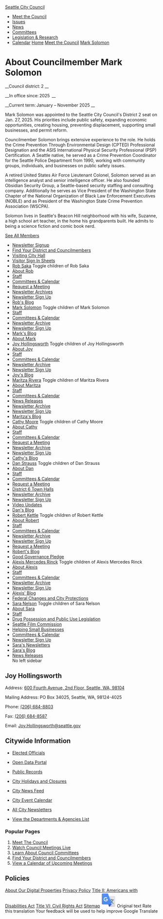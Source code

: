  

  [Seattle City Council](https://seattle.gov/council/meet-the-council/mark-solomon/council)  

 *  [Meet the Council](https://seattle.gov/council/meet-the-council/mark-solomon/council/meet-the-council) 
 *  [Issues](https://seattle.gov/council/meet-the-council/mark-solomon/council/issues) 
 *  [News](https://seattle.gov/council/meet-the-council/mark-solomon/council/news) 
 *  [Committees](https://seattle.gov/council/meet-the-council/mark-solomon/council/committees) 
 *  [Legislation & Research](https://seattle.gov/council/meet-the-council/mark-solomon/council/legislation-and-research) 
 *  [Calendar](https://seattle.gov/council/meet-the-council/mark-solomon/council/calendar) 
  [](https://seattle.gov/council/meet-the-council/mark-solomon/about-mark)  [Home](https://seattle.gov/council/meet-the-council/mark-solomon/council)  [Meet the Council](https://seattle.gov/council/meet-the-council/mark-solomon/council/meet-the-council)  [Mark Solomon](https://seattle.gov/council/meet-the-council/mark-solomon/council/solomon)  

# About Councilmember Mark Solomon

 __Council district: 2 __ 

 __In office since: 2025  __ 

 __Current term: January – November 2025 __ 

Mark Solomon was appointed to the Seattle City Council's District 2 seat on Jan. 27, 2025.  His priorities include public safety, expanding economic opportunities, creating housing, preventing displacement, supporting small businesses, and permit reform. 

Councilmember Solomon brings extensive experience to the role. He holds the Crime Prevention Through Environmental Design (CPTED) Professional Designation and the ASIS International Physical Security Professional (PSP) Certification. A Seattle native, he served as a Crime Prevention Coordinator for the Seattle Police Department from 1990, working with community groups, individuals, and businesses on public safety issues. 

A retired United States Air Force Lieutenant Colonel, Solomon served as an intelligence analyst and senior intelligence officer. He also founded Obsidian Security Group, a Seattle-based security staffing and consulting company. Additionally he serves as Vice President of the Washington State Chapter of the National Organization of Black Law Enforcement Executives (NOBLE) and as President of the Washington State Crime Prevention Association (WSCPA). 

Solomon lives in Seattle's Beacon Hill neighborhood with his wife, Suzanne, a high school art teacher, in the home his grandparents built. He admits to being a science fiction and comic book nerd. 

  [See All Members](https://seattle.gov/council/meet-the-council/mark-solomon/council/meet-the-council) 

 *   [Newsletter Signup](https://seattle.gov/council/meet-the-council/newsletter-signup)  
 *   [Find Your District and Councilmembers](https://seattle.gov/council/meet-the-council/find-your-district-and-councilmembers)  
 *   [Visiting City Hall](https://seattle.gov/council/meet-the-council/visiting-city-hall)  
 *   [Visitor Sign In Sheets](https://seattle.gov/council/meet-the-council/visitor-sign-in-sheets)  
 *   [Rob Saka](https://seattle.gov/council/saka)  Toggle children of Rob Saka 
   *   [About Rob](https://seattle.gov/council/meet-the-council/rob-saka/about-rob)  
   *   [Staff](https://seattle.gov/council/meet-the-council/rob-saka/staff)  
   *   [Committees & Calendar](https://seattle.gov/council/meet-the-council/rob-saka/committees-and-calendar)  
   *   [Request a Meeting](https://forms.office.com/Pages/ResponsePage.aspx?id=RR7meOtrCUCPmTWdi1T0G4F4Xp8Qwp1Jlw6kY-dCCslUOVM0MEExWTNVT0dJQkU5TExHS0FMNjlHTi4u)  
   *   [Newsletter Archives](https://us12.campaign-archive.com/home/?u=11a79978ca7225050bfabf7ad&id=026c7aa0f5)  
   *   [Newsletter Sign Up](https://seattle.us12.list-manage.com/subscribe?u=11a79978ca7225050bfabf7ad&id=026c7aa0f5)  
   *   [Rob's Blog](https://saka.seattle.gov)  
 *   [Mark Solomon](https://seattle.gov/council/solomon)  Toggle children of Mark Solomon 
   *   [Staff](https://seattle.gov/council/meet-the-council/mark-solomon/staff)  
   *   [Committees & Calendar](https://seattle.gov/council/meet-the-council/mark-solomon/committees-and-calendar)  
   *   [Newsletter Archive](https://us12.campaign-archive.com/home/?u=11a79978ca7225050bfabf7ad&id=e205296124)  
   *   [Newsletter Sign Up](https://seattle.us12.list-manage.com/subscribe?u=11a79978ca7225050bfabf7ad&id=e205296124)  
   *   [Mark's Blog](https://council.seattle.gov/solomon)  
   *   [About Mark](https://seattle.gov/council/meet-the-council/mark-solomon/about-mark)  
 *   [Joy Hollingsworth](https://seattle.gov/council/hollingsworth)  Toggle children of Joy Hollingsworth 
   *   [About Joy](https://seattle.gov/council/meet-the-council/joy-hollingsworth/about-joy)  
   *   [Staff](https://seattle.gov/council/meet-the-council/joy-hollingsworth/staff)  
   *   [Committees & Calendar](https://seattle.gov/council/meet-the-council/joy-hollingsworth/committees-and-calendar)  
   *   [Newsletter Archive](https://us12.campaign-archive.com/home/?u=11a79978ca7225050bfabf7ad&id=95e60b79b0)  
   *   [Newsletter Sign Up](https://seattle.us12.list-manage.com/subscribe?u=11a79978ca7225050bfabf7ad&id=95e60b79b0)  
   *   [Joy's Blog](https://hollingsworth.seattle.gov)  
 *   [Maritza Rivera](https://seattle.gov/council/rivera)  Toggle children of Maritza Rivera 
   *   [About Maritza](https://seattle.gov/council/meet-the-council/maritza-rivera/about-maritza)  
   *   [Staff](https://seattle.gov/council/meet-the-council/maritza-rivera/staff)  
   *   [Committees & Calendar](https://seattle.gov/council/meet-the-council/maritza-rivera/committees-and-calendar)  
   *   [News Releases](https://seattle.gov/council/meet-the-council/maritza-rivera/news-releases)  
   *   [Newsletter Archive](https://us12.campaign-archive.com/home/?u=11a79978ca7225050bfabf7ad&id=307be6bfce)  
   *   [Newsletter Sign Up](https://seattle.us12.list-manage.com/subscribe?u=11a79978ca7225050bfabf7ad&id=307be6bfce)  
   *   [Maritza's Blog](https://rivera.seattle.gov)  
 *   [Cathy Moore](https://seattle.gov/council/moore)  Toggle children of Cathy Moore 
   *   [About Cathy](https://seattle.gov/council/meet-the-council/cathy-moore/about-cathy)  
   *   [Staff](https://seattle.gov/council/meet-the-council/cathy-moore/staff)  
   *   [Committees & Calendar](https://seattle.gov/council/meet-the-council/cathy-moore/committees-and-calendar)  
   *   [Request a Meeting](https://outlook.office365.com/owa/calendar/CouncilmemberCathyMooreDistrict5@seattlegov.onmicrosoft.com/bookings)  
   *   [Newsletter Archive](https://us12.campaign-archive.com/home/?u=11a79978ca7225050bfabf7ad&id=75c0562362)  
   *   [Newsletter Sign Up](https://seattle.us12.list-manage.com/subscribe?u=11a79978ca7225050bfabf7ad&id=75c0562362)  
   *   [Cathy's Blog](https://moore.seattle.gov)  
 *   [Dan Strauss](https://seattle.gov/council/strauss)  Toggle children of Dan Strauss 
   *   [About Dan](https://seattle.gov/council/meet-the-council/dan-strauss/about-dan)  
   *   [Staff](https://seattle.gov/council/meet-the-council/dan-strauss/staff)  
   *   [Committees & Calendar](https://seattle.gov/council/meet-the-council/dan-strauss/committees-and-calendar)  
   *   [Request a Meeting](https://outlook.office365.com/book/OfficeofCouncilmemberDanStraussOfficeHours@seattle.gov)  
   *   [District 6 Town Halls](https://seattle.gov/council/meet-the-council/dan-strauss/district-6-town-halls)  
   *   [Newsletter Archive](https://us12.campaign-archive.com/home/?u=11a79978ca7225050bfabf7ad&id=d57b26f739)  
   *   [Newsletter Sign Up](https://seattle.us12.list-manage.com/subscribe?u=11a79978ca7225050bfabf7ad&id=d57b26f739)  
   *   [Video Updates](https://seattle.gov/council/meet-the-council/dan-strauss/video-updates)  
   *   [Dan's Blog](http://strauss.seattle.gov)  
 *   [Robert Kettle](https://seattle.gov/council/kettle)  Toggle children of Robert Kettle 
   *   [About Robert](https://seattle.gov/council/meet-the-council/robert-kettle/about-robert)  
   *   [Staff](https://seattle.gov/council/meet-the-council/robert-kettle/staff)  
   *   [Committees & Calendar](https://seattle.gov/council/meet-the-council/robert-kettle/committees-and-calendar)  
   *   [Newsletter Archive](https://us12.campaign-archive.com/home/?u=11a79978ca7225050bfabf7ad&id=689952e8cd)  
   *   [Newsletter Sign Up](https://seattle.us12.list-manage.com/subscribe?u=11a79978ca7225050bfabf7ad&id=689952e8cd)  
   *   [Request a Meeting](https://outlook.office365.com/book/CMKettleTeamMeetings@seattlegov.onmicrosoft.com/s/_G0Y_al2iEi-8DdMN9h-yg2)  
   *   [Robert's Blog](https://kettle.seattle.gov)  
   *   [Good Governance Pledge](https://seattle.gov/council/meet-the-council/robert-kettle/good-governance-pledge)  
 *   [Alexis Mercedes Rinck](https://seattle.gov/council/rinck)  Toggle children of Alexis Mercedes Rinck 
   *   [About Alexis](https://seattle.gov/council/meet-the-council/alexis-mercedes-rinck/about-alexis)  
   *   [Staff](https://seattle.gov/council/meet-the-council/alexis-mercedes-rinck/staff)  
   *   [Committees & Calendar](https://seattle.gov/council/meet-the-council/alexis-mercedes-rinck/committees-and-calendar)  
   *   [Newsletter Archive](https://us12.campaign-archive.com/home/?u=11a79978ca7225050bfabf7ad&id=f60af58778)  
   *   [Newsletter Sign Up](https://eepurl.com/i47iEs)  
   *   [Alexis' Blog](https://council.seattle.gov/rinck)  
   *   [Federal Changes and City Protections](https://seattle.gov/council/meet-the-council/alexis-mercedes-rinck/federal-changes-and-city-protections)  
 *   [Sara Nelson](https://seattle.gov/council/meet-the-council/sara-nelson)  Toggle children of Sara Nelson 
   *   [About Sara](https://seattle.gov/council/meet-the-council/sara-nelson/about-sara)  
   *   [Staff](https://seattle.gov/council/meet-the-council/sara-nelson/staff)  
   *   [Drug Possession and Public Use Legislation](https://seattle.gov/council/meet-the-council/sara-nelson/drug-possession-and-public-use-legislation)  
   *   [Seattle Film Commission](https://seattle.gov/council/meet-the-council/sara-nelson/seattle-film-commission)  
   *   [Helping Small Businesses](https://seattle.gov/council/meet-the-council/sara-nelson/helping-small-businesses)  
   *   [Committees & Calendar](https://seattle.gov/council/meet-the-council/sara-nelson/committees-and-calendar)  
   *   [Newsletter Sign Up](https://seattle.us12.list-manage.com/subscribe?u=11a79978ca7225050bfabf7ad&id=974e33336d)  
   *   [Sara's Newsletters](https://us12.campaign-archive.com/home/?u=11a79978ca7225050bfabf7ad&id=974e33336d)  
   *   [Sara's Blog](https://nelson.seattle.gov)  
   *   [News Releases](https://seattle.gov/council/meet-the-council/sara-nelson/news-releases)  
 No left sidebar 

## Joy Hollingsworth

 Address:  [600 Fourth Avenue, 2nd Floor, Seattle, WA, 98104](https://www.google.com/maps/place/600%2520Fourth%2520Avenue,%25202nd%2520Floor,%2520Seattle,%2520WA,%252098104) 

 Mailing Address: PO Box 34025, Seattle, WA, 98124-4025

 Phone:  [(206) 684-8803]() 

 Fax:  [(206) 684-8587]() 

 Email:  [Joy.Hollingsworth@seattle.gov](mailto:Joy.Hollingsworth@seattle.gov) 

## Citywide Information

 *  [Elected Officials](https://seattle.gov/council/meet-the-council/mark-solomon/elected-officials) 
 *  [Open Data Portal](https://data.seattle.gov) 
 *  [Public Records](https://seattle.gov/council/meet-the-council/mark-solomon/public-records) 
 *  [City Holidays and Closures](https://seattle.gov/council/meet-the-council/mark-solomon/holidays-and-closures) 

 *  [City News Feed](https://news.seattle.gov) 
 *  [City Event Calendar](https://seattle.gov/council/meet-the-council/mark-solomon/event-calendar) 
 *  [All City Newsletters](https://public.govdelivery.com/accounts/WASEATTLE/subscriber/topics?qsp=CODE_RED) 
 *  [View the Departments & Agencies List](https://seattle.gov/council/meet-the-council/mark-solomon/departments) 

### Popular Pages

 1.  [Meet The Council](https://seattle.gov/council/meet-the-council/mark-solomon/council/meet-the-council) 
 1.  [Watch Council Meetings Live](https://seattle.gov/council/meet-the-council/mark-solomon/council/watch-council-live) 
 1.  [Learn About Council Committees](https://seattle.gov/council/meet-the-council/mark-solomon/council/committees) 
 1.  [Find Your District and Councilmembers](https://seattle.gov/council/meet-the-council/mark-solomon/council/meet-the-council/find-your-district-and-councilmembers) 
 1.  [View a Calendar of Upcoming Meetings](https://seattle.gov/council/meet-the-council/mark-solomon/council/calendar) 

## Policies

  [About Our Digital Properties](https://seattle.gov/council/meet-the-council/mark-solomon/about-our-digital-properties)   [Privacy Policy](https://seattle.gov/council/meet-the-council/mark-solomon/tech/data-privacy/privacy-statement)   [Title II: Americans with Disabilities Act](https://seattle.gov/council/meet-the-council/mark-solomon/americans-with-disabilities-act)   [Title VI: Civil Rights Act](https://seattle.gov/council/meet-the-council/mark-solomon/civilrights/laws-we-enforce/title-vi-civil-rights-act)   [Sitemap](https://www.seattle.gov/sitemap)   ![](images/13a949374212f668e5cb41968b00a15c585519968fe4f6c7f4975d235370f0d0.svg)  Original text Rate this translation Your feedback will be used to help improve Google Translate 